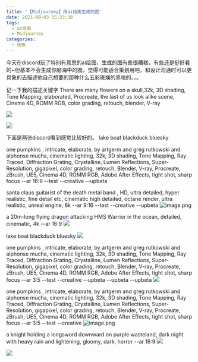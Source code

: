 ```yaml
---
title: '【Midjourney】用ai绘画生成的图'
date: 2021-08-03 15:23:38
tags: 
  - ai绘画
  - Midjourney
categories:
  - 绘画
---
```

  <meta name="referrer" content="no-referrer">

今天在discord玩了特别有意思的ai绘图，生成的图有些很糟糕，有些还是挺好看的~但基本不会生成你脑海中的图，觉得可能适合策划用吧，和设计沟通时可以更具象的去描述他自己想要的那种什么五彩斑斓的黑啥的。。。

记一下我的描述关键字
There are many flowers on a skull,32k, 3D shading, Tone Mapping, elaborated, Procreate, the last of us look alike scene, Cinema 4D, ROMM RGB, color grading, retouch, blender, V-ray

![](https://upload-images.jianshu.io/upload_images/20892169-b3a8c0caa7de2ebf.png?imageMogr2/auto-orient/strip%7CimageView2/2/w/1240)

![](https://upload-images.jianshu.io/upload_images/20892169-1ebf505adeb1731c.png?imageMogr2/auto-orient/strip%7CimageView2/2/w/1240)


下面是两张discord看到感觉比较好的。
lake boat blackduck bluesky 

 one pumpkins , intricate, elaborate, by artgerm and greg rutkowski and alphonse mucha, cinematic lighting, 32k, 3D shading, Tone Mapping, Ray Traced, Diffraction Grating, Crystalline, Lumen Reflections, Super-Resolution, gigapixel, color grading, retouch, Blender, V-ray, Procreate, zBrush, UE5, Cinema 4D, ROMM RGB, Adobe After Effects, tight shot, sharp focus --ar 16:9 --test --creative --upbeta

santa claus guitarist of the death metal band , HD, ultra detailed, hyper realistic, fine detail etc, cinematic high detailed, octane render, ultra realistic, unreal engine, 8k --ar 9:16 --test --creative --upbeta 
![image.png](https://upload-images.jianshu.io/upload_images/20892169-e22650a9f0c5a678.png?imageMogr2/auto-orient/strip%7CimageView2/2/w/1240)

a 20m-long flying dragon attacking HMS Warrior in the ocean, detailed, cinematic, 4k --ar 16:9
![](https://upload-images.jianshu.io/upload_images/20892169-fcc662bc6307e228.png?imageMogr2/auto-orient/strip%7CimageView2/2/w/1240)

lake boat blackduck bluesky
![](https://upload-images.jianshu.io/upload_images/20892169-8909e6f9ed2327e0.png?imageMogr2/auto-orient/strip%7CimageView2/2/w/1240)

one pumpkins , intricate, elaborate, by artgerm and greg rutkowski and alphonse mucha, cinematic lighting, 32k, 3D shading, Tone Mapping, Ray Traced, Diffraction Grating, Crystalline, Lumen Reflections, Super-Resolution, gigapixel, color grading, retouch, Blender, V-ray, Procreate, zBrush, UE5, Cinema 4D, ROMM RGB, Adobe After Effects, tight shot, sharp focus --ar 3:5 --test --creative --upbeta --upbeta --upbeta
![](https://upload-images.jianshu.io/upload_images/20892169-6481ee88c636c873.png?imageMogr2/auto-orient/strip%7CimageView2/2/w/1240)

one pumpkins , intricate, elaborate, by artgerm and greg rutkowski and alphonse mucha, cinematic lighting, 32k, 3D shading, Tone Mapping, Ray Traced, Diffraction Grating, Crystalline, Lumen Reflections, Super-Resolution, gigapixel, color grading, retouch, Blender, V-ray, Procreate, zBrush, UE5, Cinema 4D, ROMM RGB, Adobe After Effects, tight shot, sharp focus --ar 3:5 --test --creative
![image.png](https://upload-images.jianshu.io/upload_images/20892169-6c397d203663d317.png?imageMogr2/auto-orient/strip%7CimageView2/2/w/1240)


a knight holding a longsword downward on purple wasteland, dark night with heavy rain and lightening, gloomy, dark, horror --ar 16:9
![](https://upload-images.jianshu.io/upload_images/20892169-f0d464405e5e7419.png?imageMogr2/auto-orient/strip%7CimageView2/2/w/1240)

![](https://upload-images.jianshu.io/upload_images/20892169-0181b74bd9fac6b7.png?imageMogr2/auto-orient/strip%7CimageView2/2/w/1240)